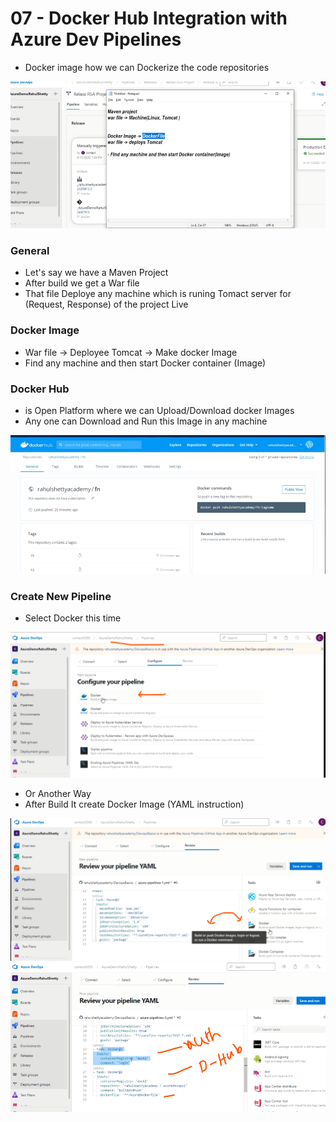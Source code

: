 
# 07 - Docker Hub Integration with Azure Dev Pipelines

- Docker image how we can Dockerize the code repositories 

<img src="./../img/C_32.png" alter="Fundamental"/> 

### General 
- Let's say we have a Maven Project 
- After build we get a War file 
- That file Deploye any machine which is runing Tomact server for (Request, Response) of the project Live

### Docker Image 
- War file -> Deployee Tomcat -> Make docker Image  
- Find any machine and then start Docker container (Image)

### Docker Hub 
- is Open Platform where we can Upload/Download docker Images 
- Any one can Download and Run this Image in any machine 

<img src="./../img/C_33.png" alter="Fundamental"/> 

### Create New Pipeline 

- Select Docker this time 

<img src="./../img/C_34.png" alter="Fundamental"/> 

- Or Another Way 
- After Build It create Docker Image (YAML instruction)

<img src="./../img/C_35.png" alter="Fundamental"/> 
<img src="./../img/C_36.png" alter="Fundamental"/> 



